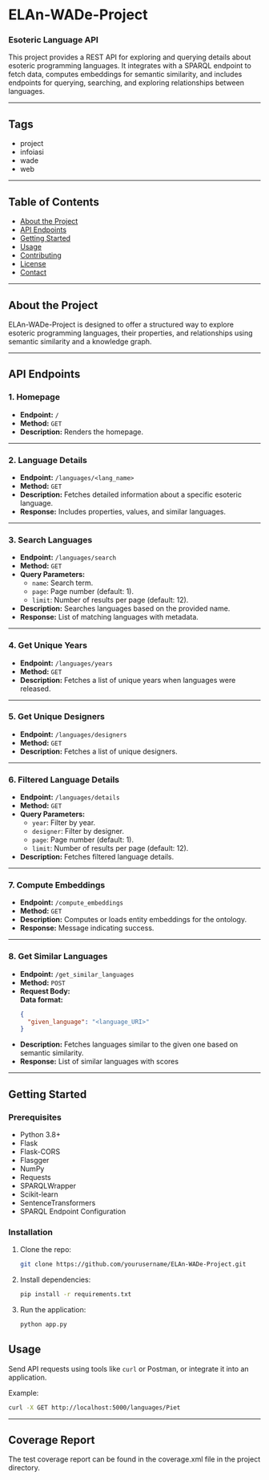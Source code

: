 # **ELAn-WADe-Project**  
### Esoteric Language API  

This project provides a REST API for exploring and querying details about esoteric programming languages. It integrates with a SPARQL endpoint to fetch data, computes embeddings for semantic similarity, and includes endpoints for querying, searching, and exploring relationships between languages.

---

## Tags

- project
- infoiasi
- wade
- web

---

## Table of Contents

- [About the Project](#about-the-project)
- [API Endpoints](#api-endpoints)
- [Getting Started](#getting-started)
- [Usage](#usage)
- [Contributing](#contributing)
- [License](#license)
- [Contact](#contact)

---

## About the Project

ELAn-WADe-Project is designed to offer a structured way to explore esoteric programming languages, their properties, and relationships using semantic similarity and a knowledge graph.

---

## **API Endpoints**

### 1. **Homepage**
- **Endpoint:** `/`
- **Method:** `GET`  
- **Description:** Renders the homepage.

---

### 2. **Language Details**
- **Endpoint:** `/languages/<lang_name>`  
- **Method:** `GET`  
- **Description:** Fetches detailed information about a specific esoteric language.  
- **Response:** Includes properties, values, and similar languages.

---

### 3. **Search Languages**
- **Endpoint:** `/languages/search`  
- **Method:** `GET`  
- **Query Parameters:**  
  - `name`: Search term.  
  - `page`: Page number (default: 1).  
  - `limit`: Number of results per page (default: 12).  
- **Description:** Searches languages based on the provided name.  
- **Response:** List of matching languages with metadata.

---

### 4. **Get Unique Years**
- **Endpoint:** `/languages/years`  
- **Method:** `GET`  
- **Description:** Fetches a list of unique years when languages were released.

---

### 5. **Get Unique Designers**
- **Endpoint:** `/languages/designers`  
- **Method:** `GET`  
- **Description:** Fetches a list of unique designers.

---

### 6. **Filtered Language Details**
- **Endpoint:** `/languages/details`  
- **Method:** `GET`  
- **Query Parameters:**  
  - `year`: Filter by year.  
  - `designer`: Filter by designer.  
  - `page`: Page number (default: 1).  
  - `limit`: Number of results per page (default: 12).  
- **Description:** Fetches filtered language details.

---

### 7. **Compute Embeddings**
- **Endpoint:** `/compute_embeddings`  
- **Method:** `GET`  
- **Description:** Computes or loads entity embeddings for the ontology.  
- **Response:** Message indicating success.

---

### 8. **Get Similar Languages**
- **Endpoint:** `/get_similar_languages`  
- **Method:** `POST`  
- **Request Body:**  
  **Data format:**
  ```json
  {
    "given_language": "<language_URI>"
  }
- **Description:** Fetches languages similar to the given one based on semantic similarity.
- **Response:** List of similar languages with scores

---

## Getting Started

### Prerequisites
- Python 3.8+
- Flask
- Flask-CORS
- Flasgger
- NumPy
- Requests
- SPARQLWrapper
- Scikit-learn
- SentenceTransformers
- SPARQL Endpoint Configuration

### Installation
1. Clone the repo:
   ```sh
   git clone https://github.com/yourusername/ELAn-WADe-Project.git
   ```
2. Install dependencies:
   ```sh
   pip install -r requirements.txt
   ```
3. Run the application:
   ```sh
   python app.py
   ```

## Usage

Send API requests using tools like `curl` or Postman, or integrate it into an application.

Example:
```sh
curl -X GET http://localhost:5000/languages/Piet
```
---

## **Coverage Report**
The test coverage report can be found in the coverage.xml file in the project directory.
